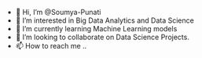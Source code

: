 - 👋 Hi, I’m @Soumya-Punati
- 👀 I’m interested in Big Data Analytics and Data Science
- 🌱 I’m currently learning Machine Learning models
- 💞️ I’m looking to collaborate on Data Science Projects.
- 📫 How to reach me ..

<!---
Soumya-Punati/Soumya-Punati is a ✨ special ✨ repository because its `README.md` (this file) appears on your GitHub profile.
You can click the Preview link to take a look at your changes.
--->
